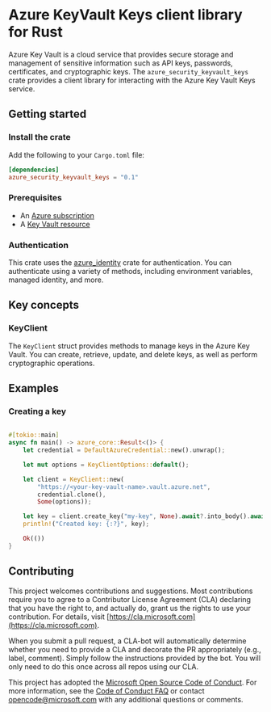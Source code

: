 # Azure KeyVault Keys client library for Rust

Azure Key Vault is a cloud service that provides secure storage and management of sensitive information such as API keys, passwords, certificates, and cryptographic keys. The `azure_security_keyvault_keys` crate provides a client library for interacting with the Azure Key Vault Keys service.

## Getting started

### Install the crate

Add the following to your `Cargo.toml` file:

```toml
[dependencies]
azure_security_keyvault_keys = "0.1"
```

### Prerequisites

- An [Azure subscription](https://azure.microsoft.com/free/)
- A [Key Vault resource](https://docs.microsoft.com/azure/key-vault/quick-create-portal)

### Authentication

This crate uses the [azure_identity](https://crates.io/crates/azure_identity) crate for authentication. You can authenticate using a variety of methods, including environment variables, managed identity, and more.

## Key concepts

### KeyClient

The `KeyClient` struct provides methods to manage keys in the Azure Key Vault. You can create, retrieve, update, and delete keys, as well as perform cryptographic operations.

## Examples

### Creating a key

```rust

#[tokio::main]
async fn main() -> azure_core::Result<()> {
    let credential = DefaultAzureCredential::new().unwrap();

    let mut options = KeyClientOptions::default();

    let client = KeyClient::new(
        "https://<your-key-vault-name>.vault.azure.net",
        credential.clone(),
        Some(options));

    let key = client.create_key("my-key", None).await?.into_body().await?;
    println!("Created key: {:?}", key);

    Ok(())
}
```

## Contributing

This project welcomes contributions and suggestions. Most contributions require you to agree to a Contributor License Agreement (CLA) declaring that you have the right to, and actually do, grant us the rights to use your contribution. For details, visit [https://cla.microsoft.com](https://cla.microsoft.com).

When you submit a pull request, a CLA-bot will automatically determine whether you need to provide a CLA and decorate the PR appropriately (e.g., label, comment). Simply follow the instructions provided by the bot. You will only need to do this once across all repos using our CLA.

This project has adopted the [Microsoft Open Source Code of Conduct](https://opensource.microsoft.com/codeofconduct/). For more information, see the [Code of Conduct FAQ](https://opensource.microsoft.com/codeofconduct/faq/) or contact [opencode@microsoft.com](mailto:opencode@microsoft.com) with any additional questions or comments.

